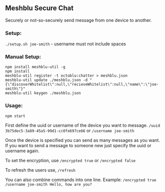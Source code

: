 ## Meshblu Secure Chat

Securely or not-so-securely send message from one device to another.

### Setup:
`./setup.sh joe-smith` - username must not include spaces

### Manual Setup:
    npm install meshblu-util -g
    npm install
    meshblu-util register -t octoblu:chatter > meshblu.json
    meshblu-util update ./meshblu.json -d "{\"discoverWhitelist\":null,\"recieveWhitelist\":null,\"name\":\"joe-smith\"}" 
    meshblu-util keygen ./meshblu.json

### Usage:

`npm start`

First define the uuid or username of the device you want to message.
`/uuid 3b75dec5-3a89-45a5-99d1-cc0fe697ce66`
or
`/username joe-smith`

Once the device is specified you can send as many messages as you want. If you want to send a message to someone new just specify the uuid or username again.

To set the encryption, use `/encrypted true` or `/encrypted false`

To refresh the users use, `/refresh`

You can also combine commands into one line. Example: `/encrypted true /username joe-smith Hello, how are you?`

